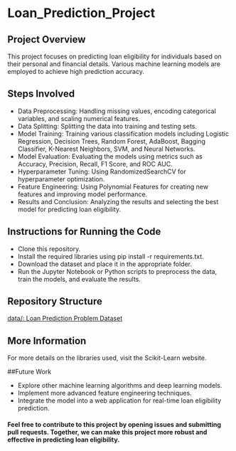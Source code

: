 # Loan_Prediction_Project

## Project Overview
This project focuses on predicting loan eligibility for individuals based on their personal and financial details. Various machine learning models are employed to achieve high prediction accuracy.

## Steps Involved
- Data Preprocessing: Handling missing values, encoding categorical variables, and scaling numerical features.
- Data Splitting: Splitting the data into training and testing sets.
- Model Training: Training various classification models including Logistic Regression, Decision Trees, Random Forest, AdaBoost, Bagging Classifier, K-Nearest Neighbors, SVM, and Neural Networks.
- Model Evaluation: Evaluating the models using metrics such as Accuracy, Precision, Recall, F1 Score, and ROC AUC.
- Hyperparameter Tuning: Using RandomizedSearchCV for hyperparameter optimization.
- Feature Engineering: Using Polynomial Features for creating new features and improving model performance.
- Results and Conclusion: Analyzing the results and selecting the best model for predicting loan eligibility.

## Instructions for Running the Code
- Clone this repository.
- Install the required libraries using pip install -r requirements.txt.
- Download the dataset and place it in the appropriate folder.
- Run the Jupyter Notebook or Python scripts to preprocess the data, train the models, and evaluate the results.

## Repository Structure
[data/: Loan Prediction Problem Dataset](https://www.kaggle.com/datasets/altruistdelhite04/loan-prediction-problem-dataset)

## More Information
For more details on the libraries used, visit the Scikit-Learn website.

##Future Work
- Explore other machine learning algorithms and deep learning models.
- Implement more advanced feature engineering techniques.
- Integrate the model into a web application for real-time loan eligibility prediction.

#### Feel free to contribute to this project by opening issues and submitting pull requests. Together, we can make this project more robust and effective in predicting loan eligibility.
